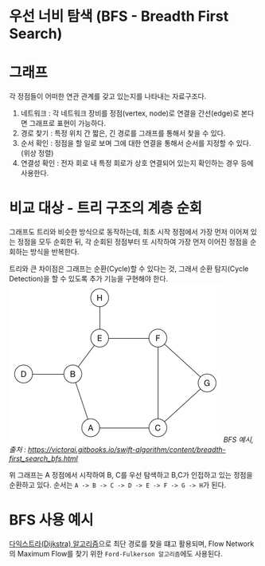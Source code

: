 # 우선 너비 탐색 (BFS - Breadth First Search)

# 그래프
각 정점들이 어떠한 연관 관계를 갖고 있는지를 나타내는 자료구조다. 
 1. 네트워크 : 각 네트워크 장비를 정점(vertex, node)로 연결을 간선(edge)로 본다면 그래프로 표현이 가능하다.
 2. 경로 찾기 : 특정 위치 간 짧은, 긴 경로를 그래프를 통해서 찾을 수 있다. 
 3. 순서 확인 : 정점을 할 일로 보며 그에 대한 연결을 통해서 순서를 지정할 수 있다. (위상 정렬)
 4. 연결성 확인 : 전자 회로 내 특정 회로가 상호 연결되어 있는지 확인하는 경우 등에 사용한다.

# 비교 대상 - 트리 구조의 계층 순회
그래프도 트리와 비슷한 방식으로 동작하는데, 최초 시작 정점에서 가장 먼저 이어져 있는 정점을 모두 순회한 뒤, 각 순회된
정점부터 또 시작하여 가장 먼저 이어진 정점을 순회하는 방식을 반복한다.

트리와 큰 차이점은 그래프는 순환(Cycle)할 수 있다는 것, 그래서 순환 탐지(Cycle Detection)을 할 수 있도록 추가 기능을 구현해야 한다.
![](img/img.gif)
<cite>BFS 예시, 출처 : https://victorqi.gitbooks.io/swift-algorithm/content/breadth-first_search_bfs.html</cite>

위 그래프는 A 정점에서 시작하여 B, C를 우선 탐색하고 B,C가 인접하고 있는 정점을 순환하고 있다.
순서는 `A -> B -> C -> D -> E -> F -> G -> H`가 된다.

# BFS 사용 예시
[다익스트라(Dijkstra) 알고리즘](Dijkstra.md)으로 최단 경로를 찾을 떄고 활용되며, Flow Network의 Maximum Flow를 찾기 위한
`Ford-Fulkerson 알고리즘`에도 사용된다.
